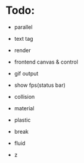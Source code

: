 # Todo:

* parallel

* text tag

* render

* frontend canvas & control

* gif output

* show fps(status bar)

* collision

* material

* plastic

* break

* fluid

* z
